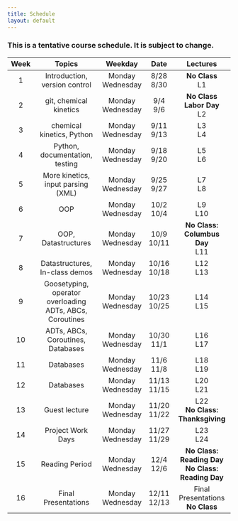 ```yaml
---
title: Schedule
layout: default
---
```


### This is a tentative course schedule.  It is subject to change.

| Week  | Topics                                                        | Weekday               | Date             | Lectures                                                   |
| :---: | :---:                                                         | :---:                 | :---:            | :---:                                                      |
| 1     | Introduction, version control                                 | Monday <br> Wednesday | 8/28 <br> 8/30   | **No Class** <br> L1                                       |
| 2     | git, chemical kinetics                                        | Monday <br> Wednesday | 9/4 <br> 9/6     | **No Class  Labor Day** <br> L2                            |
| 3     | chemical kinetics, Python                                     | Monday <br> Wednesday | 9/11 <br> 9/13   | L3 <br> L4                                                 |
| 4     | Python, documentation, testing                                | Monday <br> Wednesday | 9/18 <br> 9/20   | L5 <br> L6                                                 |
| 5     | More kinetics, input parsing (XML)                            | Monday <br> Wednesday | 9/25 <br> 9/27   | L7 <br> L8                                                 |
| 6     | OOP                                                           | Monday <br> Wednesday | 10/2 <br> 10/4   | L9 <br> L10                                                |
| 7     | OOP, Datastructures                                           | Monday <br> Wednesday | 10/9 <br> 10/11  | **No Class:  Columbus Day** <br> L11                       |
| 8     | Datastructures, In-class demos                                | Monday <br> Wednesday | 10/16 <br> 10/18 | L12 <br> L13                                               |
| 9     | Goosetyping, operator overloading <br> ADTs, ABCs, Coroutines | Monday <br> Wednesday | 10/23 <br> 10/25 | L14 <br> L15                                               |
| 10    | ADTs, ABCs, Coroutines, <br> Databases                        | Monday <br> Wednesday | 10/30 <br> 11/1  | L16 <br> L17                                               |
| 11    | Databases                                                     | Monday <br> Wednesday | 11/6 <br> 11/8   | L18 <br> L19                                               |
| 12    | Databases                                                     | Monday <br> Wednesday | 11/13 <br> 11/15 | L20 <br> L21                                               |
| 13    | Guest lecture                                                 | Monday <br> Wednesday | 11/20 <br> 11/22 | L22 <br> **No Class:  Thanksgiving**                       |
| 14    | Project Work Days                                             | Monday <br> Wednesday | 11/27 <br> 11/29 | L23 <br> L24                                               |
| 15    | Reading Period                                                | Monday <br> Wednesday | 12/4 <br> 12/6   | **No Class:  Reading Day** <br> **No Class:  Reading Day** |
| 16    | Final Presentations                                           | Monday <br> Wednesday | 12/11 <br> 12/13 | Final Presentations <br> **No Class**                      |

